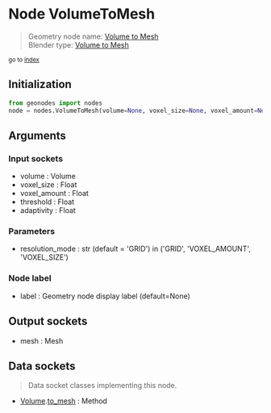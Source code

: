 
# Node VolumeToMesh

> Geometry node name: [Volume to Mesh](https://docs.blender.org/manual/en/latest/modeling/geometry_nodes/material/volume_to_mesh.html)<br>
  Blender type: [Volume to Mesh](https://docs.blender.org/api/current/bpy.types.GeometryNodeVolumeToMesh.html)
  
<sub>go to [index](/docs/index.md)</sub>

## Initialization

```python
from geonodes import nodes
node = nodes.VolumeToMesh(volume=None, voxel_size=None, voxel_amount=None, threshold=None, adaptivity=None, resolution_mode='GRID', label=None)
```



## Arguments


### Input sockets

- volume : Volume
- voxel_size : Float
- voxel_amount : Float
- threshold : Float
- adaptivity : Float

### Parameters

- resolution_mode : str (default = 'GRID') in ('GRID', 'VOXEL_AMOUNT', 'VOXEL_SIZE')

### Node label

- label : Geometry node display label (default=None)

## Output sockets

- mesh : Mesh

## Data sockets

> Data socket classes implementing this node.
  
  
- [Volume](/docs/sockets/Volume.md).[to_mesh](/docs/sockets/Volume.md#to_mesh) : Method
  
